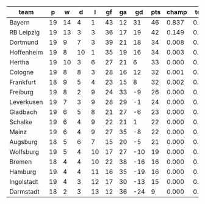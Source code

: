 |    team    | p  | w  | d  | l  | gf | ga | gd  | pts | champ | top2  | top3  | top4  |  5-7  | bot4  | bot3  | bot2  |
|------------|----|----|----|----|----|----|-----|-----|-------|-------|-------|-------|-------|-------|-------|-------|
| Bayern     | 19 | 14 |  4 |  1 | 43 | 12 |  31 |  46 | 0.837 | 0.981 | 0.997 | 1.000 | 0.000 | 0.000 | 0.000 | 0.000|
| RB Leipzig | 19 | 13 |  3 |  3 | 36 | 17 |  19 |  42 | 0.149 | 0.791 | 0.932 | 0.975 | 0.024 | 0.000 | 0.000 | 0.000|
| Dortmund   | 19 |  9 |  7 |  3 | 39 | 21 |  18 |  34 | 0.008 | 0.103 | 0.424 | 0.655 | 0.320 | 0.000 | 0.000 | 0.000|
| Hoffenheim | 19 |  8 | 10 |  1 | 35 | 19 |  16 |  34 | 0.003 | 0.059 | 0.284 | 0.520 | 0.429 | 0.000 | 0.000 | 0.000|
| Hertha     | 19 | 10 |  3 |  6 | 27 | 21 |   6 |  33 | 0.000 | 0.012 | 0.078 | 0.201 | 0.599 | 0.000 | 0.000 | 0.000|
| Cologne    | 19 |  8 |  8 |  3 | 28 | 16 |  12 |  32 | 0.001 | 0.021 | 0.118 | 0.273 | 0.587 | 0.000 | 0.000 | 0.000|
| Frankfurt  | 18 |  9 |  5 |  4 | 23 | 15 |   8 |  32 | 0.002 | 0.034 | 0.165 | 0.357 | 0.546 | 0.000 | 0.000 | 0.000|
| Freiburg   | 19 |  8 |  2 |  9 | 24 | 33 |  -9 |  26 | 0.000 | 0.000 | 0.001 | 0.003 | 0.086 | 0.040 | 0.013 | 0.004|
| Leverkusen | 19 |  7 |  3 |  9 | 28 | 29 |  -1 |  24 | 0.000 | 0.000 | 0.001 | 0.006 | 0.135 | 0.021 | 0.006 | 0.002|
| Gladbach   | 19 |  6 |  5 |  8 | 21 | 27 |  -6 |  23 | 0.000 | 0.000 | 0.000 | 0.001 | 0.049 | 0.079 | 0.031 | 0.008|
| Schalke    | 19 |  6 |  4 |  9 | 22 | 21 |   1 |  22 | 0.000 | 0.000 | 0.001 | 0.007 | 0.163 | 0.019 | 0.006 | 0.001|
| Mainz      | 19 |  6 |  4 |  9 | 27 | 35 |  -8 |  22 | 0.000 | 0.000 | 0.000 | 0.001 | 0.029 | 0.122 | 0.054 | 0.018|
| Augsburg   | 18 |  5 |  6 |  7 | 15 | 20 |  -5 |  21 | 0.000 | 0.000 | 0.000 | 0.001 | 0.029 | 0.119 | 0.048 | 0.016|
| Wolfsburg  | 19 |  5 |  4 | 10 | 17 | 27 | -10 |  19 | 0.000 | 0.000 | 0.000 | 0.000 | 0.003 | 0.385 | 0.208 | 0.083|
| Bremen     | 18 |  4 |  4 | 10 | 22 | 38 | -16 |  16 | 0.000 | 0.000 | 0.000 | 0.000 | 0.000 | 0.692 | 0.490 | 0.268|
| Hamburg    | 19 |  4 |  4 | 11 | 16 | 35 | -19 |  16 | 0.000 | 0.000 | 0.000 | 0.000 | 0.000 | 0.786 | 0.612 | 0.371|
| Ingolstadt | 19 |  4 |  3 | 12 | 17 | 30 | -13 |  15 | 0.000 | 0.000 | 0.000 | 0.000 | 0.000 | 0.749 | 0.567 | 0.321|
| Darmstadt  | 18 |  2 |  3 | 13 | 12 | 36 | -24 |   9 | 0.000 | 0.000 | 0.000 | 0.000 | 0.000 | 0.987 | 0.964 | 0.907|
